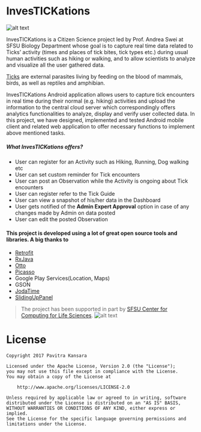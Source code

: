 # InvesTICKations

![alt text](http://i.imgur.com/JGMPZwe.png "InvesTICKations logo")

InvesTICKations is a Citizen Science project led by Prof. Andrea Swei at SFSU Biology Department whose goal is to capture real time data related to Ticks’ activity (times and places of tick bites, tick types etc.) during usual human activities such as hiking or walking, and to allow scientists to analyze and visualize all the user gathered data.

[Ticks](https://en.wikipedia.org/wiki/Tick) are external parasites living by feeding on the blood of mammals, birds, as well as reptiles and amphibian.

InvesTICKations Android application allows users to capture tick encounters in real time during their normal (e.g. hiking) activities and upload the information to the central cloud server which correspondingly offers analytics functionalities to analyze, display and verify user collected data. In this project, we have designed, implemented and tested Android mobile client and related web application to offer necessary functions to implement above mentioned tasks.


##### What InvesTICKations offers?
- User can register for an Activity such as Hiking, Running, Dog walking etc 
- User can set custom reminder for Tick encounters
- User can post an Observation while the Activity is ongoing about Tick encounters
- User can register refer to the Tick Guide
- User can view a snapshot of his/her data in the Dashboard
- User gets notified of the __Admin Expert Approval__ option in case of any changes made by Admin on data posted
- User can edit the posted Observation

    

#### This project is developed using a lot of great open source tools and libraries. A big thanks to
- [Retrofit](http://square.github.io/retrofit/)
- [RxJava](https://github.com/ReactiveX/RxJava)
- [Otto](http://square.github.io/otto/)
- [Picasso](http://square.github.io/picasso/)
- Google Play Services(Location, Maps)
- GSON
- [JodaTime](https://github.com/dlew/joda-time-android)
- [SlidingUpPanel](https://github.com/umano/AndroidSlidingUpPanel)

> The project has been supported in part by [SFSU Center for Computing for Life Sciences](http://cs.sfsu.edu/ccls/).
![alt text](http://i.imgur.com/2wcBlEh.png "SFSU logo")


# License
    Copyright 2017 Pavitra Kansara
    
    Licensed under the Apache License, Version 2.0 (the "License");
    you may not use this file except in compliance with the License.
    You may obtain a copy of the License at
    
        http://www.apache.org/licenses/LICENSE-2.0
    
    Unless required by applicable law or agreed to in writing, software
    distributed under the License is distributed on an "AS IS" BASIS,
    WITHOUT WARRANTIES OR CONDITIONS OF ANY KIND, either express or implied.
    See the License for the specific language governing permissions and
    limitations under the License.
